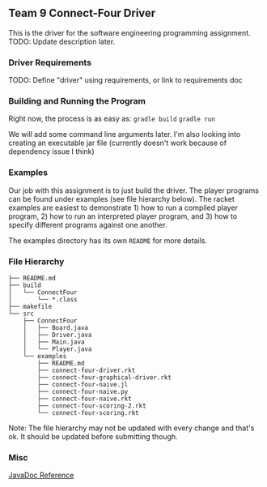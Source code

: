 ## Team 9 Connect-Four Driver

This is the driver for the software engineering programming assignment.  
TODO: Update description later. 

### Driver Requirements
TODO: Define "driver" using requirements, or link to requirements doc

### Building and Running the Program

Right now, the process is as easy as:
`gradle build`
`gradle run`

We will add some command line arguments later.
I'm also looking into creating an executable jar file (currently doesn't work because of dependency issue I think)

### Examples

Our job with this assignment is to just build the driver. The player programs can be found under examples (see file hierarchy below). The racket examples are easiest to demonstrate 1) how to run a compiled player program, 2) how to run an interpreted player program, and 3) how to specify different programs against one another.

The examples directory has its own `README` for more details.

### File Hierarchy 

```
├── README.md  
├── build  
│   └── ConnectFour 
│       └── *.class  
├── makefile  
└── src  
    ├── ConnectFour  
    │   ├── Board.java  
    │   ├── Driver.java  
    │   ├── Main.java  
    │   └── Player.java  
    └── examples  
        ├── README.md  
        ├── connect-four-driver.rkt  
        ├── connect-four-graphical-driver.rkt  
        ├── connect-four-naive.jl  
        ├── connect-four-naive.py  
        ├── connect-four-naive.rkt  
        ├── connect-four-scoring-2.rkt  
        └── connect-four-scoring.rkt  
```
Note: The file hierarchy may not be updated with every change and that's ok. It should be updated before submitting though.

### Misc

[JavaDoc Reference](https://www.oracle.com/technetwork/java/javase/documentation/index-137868.html)
